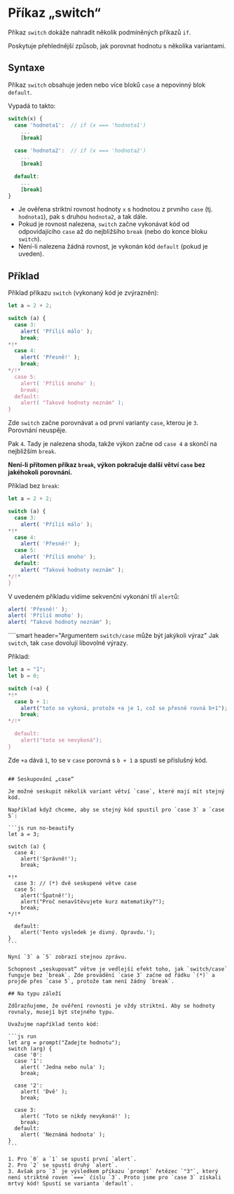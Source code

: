 # Příkaz „switch“

Příkaz `switch` dokáže nahradit několik podmíněných příkazů `if`. 

Poskytuje přehlednější způsob, jak porovnat hodnotu s několika variantami.

## Syntaxe

Příkaz `switch` obsahuje jeden nebo více bloků `case` a nepovinný blok `default`.

Vypadá to takto:

```js no-beautify
switch(x) {
  case 'hodnota1':  // if (x === 'hodnota1')
    ...
    [break]

  case 'hodnota2':  // if (x === 'hodnota2')
    ...
    [break]

  default:
    ...
    [break]
}
```

- Je ověřena striktní rovnost hodnoty `x` s hodnotou z prvního `case` (tj. `hodnota1`), pak s druhou `hodnota2`, a tak dále.
- Pokud je rovnost nalezena, `switch` začne vykonávat kód od odpovídajícího `case` až do nejbližšího `break` (nebo do konce bloku `switch`).
- Není-li nalezena žádná rovnost, je vykonán kód `default` (pokud je uveden).

## Příklad

Příklad příkazu `switch` (vykonaný kód je zvýrazněn):

```js run
let a = 2 + 2;

switch (a) {
  case 3:
    alert( 'Příliš málo' );
    break;
*!*
  case 4:
    alert( 'Přesně!' );
    break;
*/!*
  case 5:
    alert( 'Příliš mnoho' );
    break;
  default:
    alert( "Takové hodnoty neznám" );
}
```

Zde `switch` začne porovnávat `a` od první varianty `case`, kterou je `3`. Porovnání neuspěje.

Pak `4`. Tady je nalezena shoda, takže výkon začne od `case 4` a skončí na nejbližším `break`.

**Není-li přítomen příkaz `break`, výkon pokračuje další větví `case` bez jakéhokoli porovnání.**

Příklad bez `break`:

```js run
let a = 2 + 2;

switch (a) {
  case 3:
    alert( 'Příliš málo' );
*!*
  case 4:
    alert( 'Přesně!' );
  case 5:
    alert( 'Příliš mnoho' );
  default:
    alert( "Takové hodnoty neznám" );
*/!*
}
```

V uvedeném příkladu vidíme sekvenční vykonání tří `alert`ů:

```js
alert( 'Přesně!' );
alert( 'Příliš mnoho' );
alert( "Takové hodnoty neznám" );
```

````smart header="Argumentem `switch/case` může být jakýkoli výraz"
Jak `switch`, tak `case` dovolují libovolné výrazy.

Příklad:

```js run
let a = "1";
let b = 0;

switch (+a) {
*!*
  case b + 1:
    alert("toto se vykoná, protože +a je 1, což se přesně rovná b+1");
    break;
*/!*

  default:
    alert("toto se nevykoná");
}
```
Zde `+a` dává `1`, to se v `case` porovná s `b + 1` a spustí se příslušný kód.
````

## Seskupování „case“

Je možné seskupit několik variant větví `case`, které mají mít stejný kód.

Například když chceme, aby se stejný kód spustil pro `case 3` a `case 5`:

```js run no-beautify
let a = 3;

switch (a) {
  case 4:
    alert('Správně!');
    break;

*!*
  case 3: // (*) dvě seskupené větve case
  case 5:
    alert('Špatně!');
    alert("Proč nenavštěvujete kurz matematiky?");
    break;
*/!*

  default:
    alert('Tento výsledek je divný. Opravdu.');
}
```

Nyní `3` a `5` zobrazí stejnou zprávu.

Schopnost „seskupovat“ větve je vedlejší efekt toho, jak `switch/case` funguje bez `break`. Zde provádění `case 3` začne od řádku `(*)` a projde přes `case 5`, protože tam není žádný `break`.

## Na typu záleží

Zdůrazňujeme, že ověření rovnosti je vždy striktní. Aby se hodnoty rovnaly, musejí být stejného typu.

Uvažujme například tento kód:

```js run
let arg = prompt("Zadejte hodnotu");
switch (arg) {
  case '0':
  case '1':
    alert( 'Jedna nebo nula' );
    break;

  case '2':
    alert( 'Dvě' );
    break;

  case 3:
    alert( 'Toto se nikdy nevykoná!' );
    break;
  default:
    alert( 'Neznámá hodnota' );
}
```

1. Pro `0` a `1` se spustí první `alert`.
2. Pro `2` se spustí druhý `alert`.
3. Avšak pro `3` je výsledkem příkazu `prompt` řetězec `"3"`, který není striktně roven `===` číslu `3`. Proto jsme pro `case 3` získali mrtvý kód! Spustí se varianta `default`.
